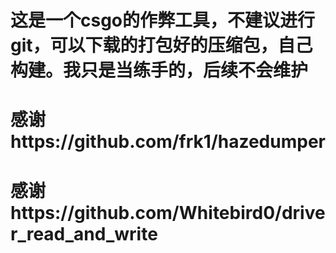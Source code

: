 # 这是一个csgo的作弊工具，不建议进行git，可以下载的打包好的压缩包，自己构建。我只是当练手的，后续不会维护
# 感谢https://github.com/frk1/hazedumper 
# 感谢https://github.com/Whitebird0/driver_read_and_write

